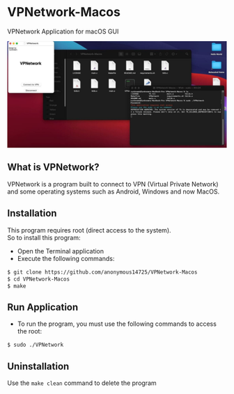 # VPNetwork-Macos
VPNetwork Application for macOS GUI

![ali text](https://github.com/anonymous14725/VPNetwork-Macos/blob/main/Screenshot%20VPNetwork.jpg)

## What is VPNetwork?
VPNetwork is a program built to connect to VPN (Virtual Private Network) and some operating systems such as Android, Windows and now MacOS.

## Installation
This program requires root (direct access to the system).<br>
So to install this program:
- Open the Terminal application
- Execute the following commands:
```
$ git clone https://github.com/anonymous14725/VPNetwork-Macos
$ cd VPNetwork-Macos
$ make
```
## Run Application
- To run the program, you must use the following commands to access the root:
```
$ sudo ./VPNetwork
```
## Uninstallation
Use the ```make clean``` command to delete the program
